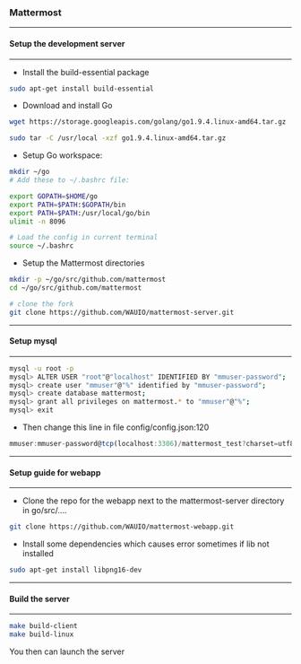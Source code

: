 ### Mattermost
---
#### Setup the development server
---
- Install the build-essential package
```sh
sudo apt-get install build-essential
```
- Download and install Go

```sh
wget https://storage.googleapis.com/golang/go1.9.4.linux-amd64.tar.gz

sudo tar -C /usr/local -xzf go1.9.4.linux-amd64.tar.gz
```
- Setup Go workspace:
```sh
mkdir ~/go
# Add these to ~/.bashrc file:

export GOPATH=$HOME/go
export PATH=$PATH:$GOPATH/bin
export PATH=$PATH:/usr/local/go/bin
ulimit -n 8096

# Load the config in current terminal
source ~/.bashrc
```

- Setup the Mattermost directories
```sh
mkdir -p ~/go/src/github.com/mattermost
cd ~/go/src/github.com/mattermost

# clone the fork
git clone https://github.com/WAUIO/mattermost-server.git
```
---
#### Setup mysql
---
```sh
mysql -u root -p
mysql> ALTER USER "root"@"localhost" IDENTIFIED BY "mmuser-password";
mysql> create user "mmuser"@"%" identified by "mmuser-password";
mysql> create database mattermost;
mysql> grant all privileges on mattermost.* to "mmuser"@"%";
mysql> exit
```
- Then change this line in file config/config.json:120
```js
mmuser:mmuser-password@tcp(localhost:3306)/mattermost_test?charset=utf8mb4,utf8\u0026readTimeout=30s\u0026writeTimeout=30s
```

---
#### Setup guide for webapp
----

- Clone the repo for the webapp next to the mattermost-server directory in go/src/....

```sh
git clone https://github.com/WAUIO/mattermost-webapp.git
```
- Install some dependencies which causes error sometimes if lib not installed
```sh
sudo apt-get install libpng16-dev
```

---
#### Build the server
---
```sh
make build-client
make build-linux
```

You then can launch the server
